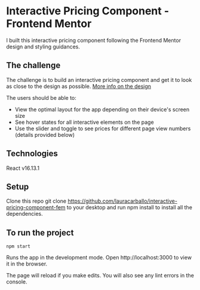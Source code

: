# Interactive Pricing Component - Frontend Mentor

I built this interactive pricing component following the Frontend Mentor design and styling guidances. 

## The challenge

The challenge is to build an interactive pricing component and get it to look as close to the design as possible. [More info on the design](https://www.frontendmentor.io/challenges/interactive-pricing-component-t0m8PIyY8)

The users should be able to:

- View the optimal layout for the app depending on their device's screen size
- See hover states for all interactive elements on the page
- Use the slider and toggle to see prices for different page view numbers (details provided below)

## Technologies

React v16.13.1

## Setup

Clone this repo git clone https://github.com/lauracarballo/interactive-pricing-component-fem to your desktop and run npm install to install all the dependencies.

## To run the project

`npm start`

Runs the app in the development mode. Open http://localhost:3000 to view it in the browser.

The page will reload if you make edits. You will also see any lint errors in the console.

